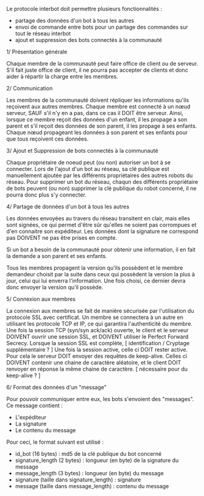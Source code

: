 Le protocole interbot doit permettre plusieurs fonctionnalités :
 - partage des données d'un bot à tous les autres
 - envoi de commande entre bots pour un partage des commandes sur tout le réseau interbot
 - ajout et suppression des bots connectés à la communauté

1/ Présentation générale

Chaque membre de la communauté peut faire office de client ou de serveur. S'il fait juste office de client, il ne pourra pas accepter de clients et donc aider à répartir la charge entre les membres.

2/ Communication

Les membres de la communauté doivent répliquer les informations qu'ils reçoivent aux autres membres.
Chaque membre est connecté à un nœud serveur, SAUF s'il n'y en a pas, dans ce cas il DOIT être serveur. Ainsi, lorsque ce membre reçoit des données d'un enfant, il les propage a son parent et s'il reçoit des données de son parent, il les propage à ses enfants. Chaque nœud propageant les données à son parent et ses enfants pour que tous reçoivent ces données.

3/ Ajout et Suppression de bots connectés à la communauté

Chaque propriétaire de noeud peut (ou non) autoriser un bot à se connecter.
Lors de l'ajout d'un bot au réseau, sa clé publique est manuellement ajoutée par les différents propriétaires des autres robots du réseau.
Pour supprimer un bot du réseau, chaqun des différents propriétaire de bots peuvent (ou non) supprimer la clé publique du robot concerné, il ne pourra donc plus s'y connecter.

4/ Partage de données d'un bot à tous les autres

Les données envoyées au travers du réseau transitent en clair, mais elles sont signées, ce qui permet d'être sûr qu'elles ne soient pas corrompues et d'en connaitre son expéditeur. Les données dont la signature ne correspond pas DOIVENT ne pas être prises en compte.

Si un bot a besoin de la communauté pour obtenir une information, il en fait la demande a son parent et ses enfants.

Tous les membres propagent la version qu'ils possèdent et le membre demandeur choisit par la suite dans ceux qui possèdent la version la plus à jour, celui qui lui enverra l'information.
Une fois choisi, ce dernier devra donc envoyer la version qu'il possède.

5/ Connexion aux membres

La connexion aux membres se fait de manière sécurisée par l'utilisation du protocole SSL avec certificat.
Un membre se connectera à un autre en utilisant les protocole TCP et IP, ce qui garantira l'authenticité du membre.
Une fois la session TCP (syn/syn ack/ack) ouverte, le client et le serveur DOIVENT ouvrir une session SSL, et DOIVENT utiliser le Perfect Forward Secrecy.
Lorsque la session SSL est complète, [ identification / Cryptage supplémentaire ? ]
Une fois la session active, celle ci DOIT rester active. Pour cela le serveur DOIT envoyer des requêtes de keep-alive. Celles ci DOIVENT contenir une chaine de caractère aléatoire, et le client DOIT renvoyer en réponse la même chaine de caractère. [ nécessaire pour du keep-alive ? ]

6/ Format des données d'un "message"

Pour pouvoir communiquer entre eux, les bots s'envoient des "messages".
Ce message contient :
- L'expéditeur
- La signature
- Le contenu du message

Pour ceci, le format suivant est utilisé :
- id_bot (16 bytes) : md5 de la clé publique du bot concerné
- signature_length (2 bytes) : longueur (en byte) de la signature du message
- message_length (3 bytes) : longueur (en byte) du message
- signature (taille dans signature_length) : signature
- message (taille dans message_length) : contenu du message
